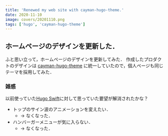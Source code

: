 ```yaml
---
title: 'Renewed my web site with cayman-hugo-theme.'
date: 2020-11-10
image: covers/20201110.png
tags: ['hugo', 'cayman-hugo-theme']
---
```


## ホームページのデザインを更新した．

ふと思い立って，ホームページのデザインを更新してみた．
作成したプロダクトのデザインは [cayman-hugo-theme](https://github.com/zwbetz-gh/cayman-hugo-theme) に統一していたので，個人ページも同じテーマを採用してみた．

### 雑感

以前使っていた[Hugo Swift][swift]に対して思っていた要望が解消されたかな？

* トップのサイン波のアニメーションを変えたい．
    * -> なくなった．
* ハンバーガーメニューが気に入らない．
    * -> なくなった．

[hugo]: https://gohugo.io/
[swift]: https://neuralvibes.com/
